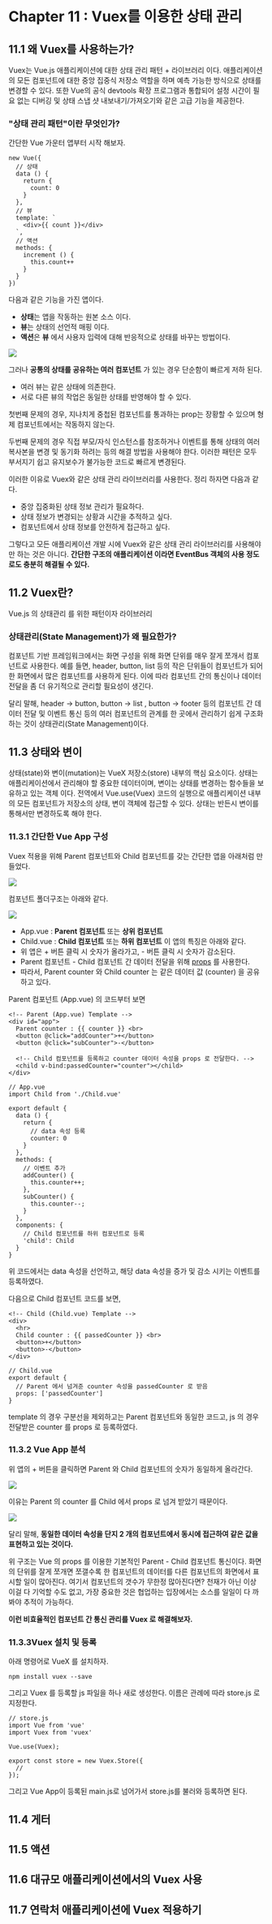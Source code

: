 # Chapter 11 : Vuex를 이용한 상태 관리
## 11.1 왜 Vuex를 사용하는가?
Vuex는 Vue.js 애플리케이션에 대한 상태 관리 패턴 + 라이브러리 이다. 애플리케이션의 모든 컴포넌트에 대한 중앙 집중식 저장소 역할을 하며 예측 가능한 방식으로 상태를 변경할 수 있다. 또한 Vue의 공식 devtools 확장 프로그램과 통합되어 설정 시간이 필요 없는 디버깅 및 상태 스냅 샷 내보내기/가져오기와 같은 고급 기능을 제공한다.
### "상태 관리 패턴"이란 무엇인가?
간단한 Vue 가운터 앱부터 시작 해보자.
```
new Vue({
  // 상태
  data () {
    return {
      count: 0
    }
  },
  // 뷰
  template: `
    <div>{{ count }}</div>
  `,
  // 액션
  methods: {
    increment () {
      this.count++
    }
  }
})
```
다음과 같은 기능을 가진 앱이다.
* **상태**는 앱을 작동하는 원본 소스 이다.
* **뷰**는 상태의 선언적 매핑 이다.
* **액션**은 **뷰** 에서 사용자 입력에 대해 반응적으로 상태를 바꾸는 방법이다.

![](./img/flow.png)

그러나 **공통의 상태를 공유하는 여러 컴포넌트** 가 있는 경우 단순함이 빠르게 저하 된다.

* 여러 뷰는 같은 상태에 의존한다.
* 서로 다른 뷰의 작업은 동일한 상태를 반영해야 할 수 있다.

첫번째 문제의 경우, 지나치게 중첩된 컴포넌트를 통과하는 prop는 장황할 수 있으며 형제 컴포넌트에서는 작동하지 않는다. 

두번째 문제의 경우 직접 부모/자식 인스턴스를 참조하거나 이벤트를 통해 상태의 여러 복사본을 변경 및 동기화 하려는 등의 해결 방법을 사용해야 한다. 이러한 패턴은 모두 부서지기 쉽고 유지보수가 불가능한 코드로 빠르게 변경된다.

이러한 이유로 Vuex와 같은 상태 관리 라이브러리를 사용한다. 정리 하자면 다음과 같다.
* 중앙 집중화된 상태 정보 관리가 필요하다.
* 상태 정보가 변경되는 상황과 시간을 추적하고 싶다.
* 컴포넌트에서 상태 정보를 안전하게 접근하고 싶다.

그렇다고 모든 애플리케이션 개발 시에 Vuex와 같은 상태 관리 라이브러리를 사용해야만 하는 것은 아니다. **간단한 구조의 애플리케이션 이라면 EventBus 객체의 사용 정도로도 충분히 해결될 수 있다.**

## 11.2 Vuex란?
Vue.js 의 상태관리 를 위한 패턴이자 라이브러리
### 상태관리(State Management)가 왜 필요한가?
컴포넌트 기반 프레임워크에서는 화면 구성을 위해 화면 단위를 매우 잘게 쪼개서 컴포넌트로 사용한다. 예를 들면, header, button, list 등의 작은 단위들이 컴포넌트가 되어 한 화면에서 많은 컴포넌트를 사용하게 된다. 이에 따라 컴포넌트 간의 통신이나 데이터 전달을 좀 더 유기적으로 관리할 필요성이 생긴다.

달리 말해, header -> button, button -> list , button -> footer 등의 컴포넌트 간 데이터 전달 및 이벤트 통신 등의 여러 컴포넌트의 관계를 한 곳에서 관리하기 쉽게 구조화 하는 것이 상태관리(State Management)이다.

## 11.3 상태와 변이
상태(state)와 변이(mutation)는 VueX 저장소(store) 내부의 핵심 요소이다. 상태는 애플리케이션에서 관리해야 할 중요한 데이터이며, 변이는 상태를 변경하는 함수들을 보유하고 있는 객체 이다. 전역에서 Vue.use(Vuex) 코드의 실행으로 애플리케이션 내부의 모든 컴포넌트가 저장소의 상태, 변이 객체에 접근할 수 있다. 상태는 반든시 변이를 통해서만 변경하도록 해야 한다.

### 11.3.1 간단한 Vue App 구성
Vuex 적용을 위해 Parent 컴포넌트와 Child 컴포넌트를 갖는 간단한 앱을 아래처럼 만들었다.

![](./img/demo-ui.png)

컴포넌트 폴더구조는 아래와 같다.

![](./img/folder-structure.png)

* App.vue : **Parent 컴포넌트** 또는 **상위 컴포넌트**
* Child.vue : **Child 컴포넌트** 또는 **하위 컴포넌트**
이 앱의 특징은 아래와 같다.
* 위 앱은 + 버튼 클릭 시 숫자가 올라가고, - 버튼 클릭 시 숫자가 감소된다.
* Parent 컴포넌트 - Child 컴포넌트 간 데이터 전달을 위해 [props](https://goo.gl/gYTXJB) 를 사용한다.
* 따라서, Parent counter 와 Child counter 는 같은 데이터 값 (counter) 을 공유하고 있다.

Parent 컴포넌트 (App.vue) 의 코드부터 보면
```
<!-- Parent (App.vue) Template -->
<div id="app">
  Parent counter : {{ counter }} <br>
  <button @click="addCounter">+</button>
  <button @click="subCounter">-</button>

  <!-- Child 컴포넌트를 등록하고 counter 데이터 속성을 props 로 전달한다. -->
  <child v-bind:passedCounter="counter"></child>
</div>
```
```
// App.vue
import Child from './Child.vue'

export default {
  data () {
    return {
      // data 속성 등록
      counter: 0
    }
  },
  methods: {
    // 이벤트 추가
    addCounter() {
      this.counter++;
    },
    subCounter() {
      this.counter--;
    }
  },
  components: {
    // Child 컴포넌트를 하위 컴포넌트로 등록
    'child': Child
  }
}
```
위 코드에서는 data 속성을 선언하고, 해당 data 속성을 증가 및 감소 시키는 이벤트를 등록하였다.

다음으로 Child 컴포넌트 코드를 보면,
```
<!-- Child (Child.vue) Template -->
<div>
  <hr>
  Child counter : {{ passedCounter }} <br>
  <button>+</button>
  <button>-</button>
</div>
```
```
// Child.vue
export default {
  // Parent 에서 넘겨준 counter 속성을 passedCounter 로 받음
  props: ['passedCounter']
}
```
template 의 경우 구분선을 제외하고는 Parent 컴포넌트와 동일한 코드고, js 의 경우 전달받은 counter 를 props 로 등록하였다.
### 11.3.2 Vue App 분석
위 앱의 + 버튼을 클릭하면 Parent 와 Child 컴포넌트의 숫자가 동일하게 올라간다.

![](.img/click-plus.png)

이유는 Parent 의 counter 를 Child 에서 props 로 넘겨 받았기 때문이다.

![](.img/counter-reference.png)

달리 말해, **동일한 데이터 속성을 단지 2 개의 컴포넌트에서 동시에 접근하여 같은 값을 표현하고 있는 것이다.**

위 구조는 Vue 의 props 를 이용한 기본적인 Parent - Child 컴포넌트 통신이다. 화면의 단위를 잘게 쪼개면 쪼갤수록 한 컴포넌트의 데이터를 다른 컴포넌트의 화면에서 표시할 일이 많아진다. 여기서 컴포넌트의 갯수가 무한정 많아진다면? 천재가 아닌 이상 이걸 다 기억할 수도 없고, 가장 중요한 것은 협업하는 입장에서는 소스를 일일이 다 까봐야 추적이 가능하다.

**이런 비효율적인 컴포넌트 간 통신 관리를 Vuex 로 해결해보자.**

### 11.3.3Vuex 설치 및 등록
아래 명령어로 VueX 를 설치하자.
```
npm install vuex --save
```
그리고 Vuex 를 등록할 js 파일을 하나 새로 생성한다. 이름은 관례에 따라 store.js 로 지정한다.
```
// store.js
import Vue from 'vue'
import Vuex from 'vuex'

Vue.use(Vuex);

export const store = new Vuex.Store({
  //
});
```
그리고 Vue App이 등록된 main.js로 넘어가서 store.js를 불러와 등록하면 된다.
## 11.4 게터
## 11.5 액션
## 11.6 대규모 애플리케이션에서의 Vuex 사용
## 11.7 연락처 애플리케이션에 Vuex 적용하기

